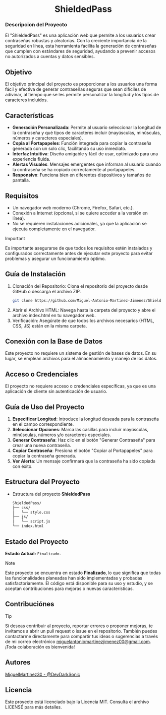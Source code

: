 <div align="center">

# ShieldedPass
</div>

### Descripcion del Proyecto
El "ShieldedPass" es una aplicación web que permite a los usuarios crear contraseñas robustas y aleatorias. Con la creciente importancia de la seguridad en línea, esta herramienta facilita la generación de contraseñas que cumplen con estándares de seguridad, ayudando a prevenir accesos no autorizados a cuentas y datos sensibles.

## Objetivo
El objetivo principal del proyecto es proporcionar a los usuarios una forma fácil y efectiva de generar contraseñas seguras que sean difíciles de adivinar, al tiempo que se les permite personalizar la longitud y los tipos de caracteres incluidos.

## Características
- **Generación Personalizada**: Permite al usuario seleccionar la longitud de la contraseña y qué tipos de caracteres incluir (mayúsculas, minúsculas, números y caracteres especiales).
- **Copia al Portapapeles**: Función integrada para copiar la contraseña generada con un solo clic, facilitando su uso inmediato.
- **Interfaz Intuitiva**: Diseño amigable y fácil de usar, optimizado para una experiencia fluida.
- **Alertas Visuales**: Mensajes emergentes que informan al usuario cuando la contraseña se ha copiado correctamente al portapapeles.
- **Responsivo**: Funciona bien en diferentes dispositivos y tamaños de pantalla.

## Requisitos
- Un navegador web moderno (Chrome, Firefox, Safari, etc.).
- Conexión a Internet (opcional, si se quiere acceder a la versión en línea).
- No se requieren instalaciones adicionales, ya que la aplicación se ejecuta completamente en el navegador.
> [!Important]
> Es importante asegurarse de que todos los requisitos estén instalados y configurados correctamente antes de ejecutar este proyecto para evitar problemas y asegurar un funcionamiento óptimo.

## Guía de Instalación
1. Clonación del Repositorio: Clona el repositorio del proyecto desde GitHub o descarga el archivo ZIP.
   ```bash
   git clone https://github.com/Miguel-Antonio-Martinez-Jimenez/ShieldedPass.git
3. Abrir el Archivo HTML: Navega hasta la carpeta del proyecto y abre el archivo index.html en tu navegador web.
4. Verificación: Asegúrate de que todos los archivos necesarios (HTML, CSS, JS) están en la misma carpeta.

## Conexión con la Base de Datos
Este proyecto no requiere un sistema de gestión de bases de datos. En su lugar, se emplean archivos para el almacenamiento y manejo de los datos.

## Acceso o Credenciales
El proyecto no requiere acceso o credenciales específicas, ya que es una aplicación de cliente sin autenticación de usuario.

## Guía de Uso del Proyecto
1. **Especificar Longitud**: Introduce la longitud deseada para la contraseña en el campo correspondiente.
2. **Seleccionar Opciones**: Marca las casillas para incluir mayúsculas, minúsculas, números y/o caracteres especiales.
3. **Generar Contraseña**: Haz clic en el botón "Generar Contraseña" para crear una nueva contraseña.
4. **Copiar Contraseña**: Presiona el botón "Copiar al Portapapeles" para copiar la contraseña generada.
5. **Ver Alerta**: Un mensaje confirmará que la contraseña ha sido copiada con éxito.

## Estructura del Proyecto
- Estructura del proyecto **ShieldedPass**
  ```bash
  ShieldedPass/
  ├── css/
  │   └── style.css
  ├── js/
  │   └── script.js
  └── index.html

## Estado del Proyecto
**Estado Actual:** `Finalizado.`
> [!Note]
> Este proyecto se encuentra en estado **Finalizado**, lo que significa que todas las funcionalidades planeadas han sido implementadas y probadas satisfactoriamente. El código está disponible para su uso y estudio, y se aceptan contribuciones para mejoras o nuevas características.
<!--### Posibles Estados del Proyecto
- **Inicios:** El proyecto está en sus etapas iniciales de planificación y desarrollo. Apenas se están definiendo los requisitos y comenzando la implementación básica.
- **En Desarrollo:** El proyecto está en plena fase de desarrollo, con funcionalidades siendo añadidas y pruebas en curso. Puede contener errores o estar sujeto a cambios importantes.
- **Finalizado:** El proyecto ha alcanzado sus objetivos iniciales, con todas las funcionalidades implementadas y probadas. Puede recibir mantenimiento o mejoras menores.
- **Mantenimiento:** El proyecto está completo, pero sigue recibiendo actualizaciones menores, corrección de errores o mejoras en la documentación y el rendimiento.
- **Abandonado:** El desarrollo ha sido detenido y no se planean futuras actualizaciones ni mantenimiento. -->

## Contribuciónes
> [!Tip]
> Si deseas contribuir al proyecto, reportar errores o proponer mejoras, te invitamos a abrir un pull request o issue en el repositorio. También puedes contactarme directamente para compartir tus ideas o sugerencias a través de mi correo electrónico miguelantoniomartinezjimenez00@gmail.com. ¡Toda colaboración es bienvenida!

## Autores
[MiguelMartinez30 - @DevDarkSonic](https://github.com/Miguel-Antonio-Martinez-Jimenez)

## Licencia
Este proyecto está licenciado bajo la Licencia MIT. Consulta el archivo LICENSE para más detalles.
